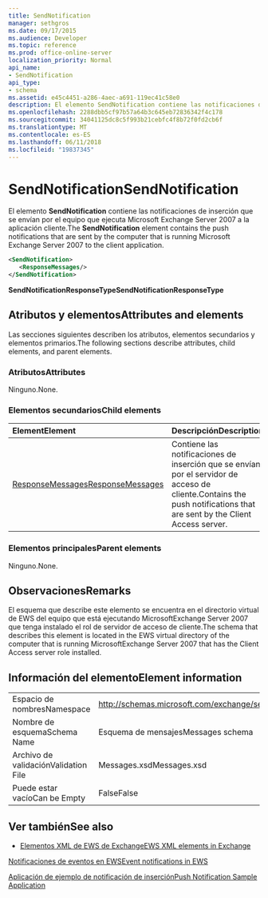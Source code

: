 ```yaml
---
title: SendNotification
manager: sethgros
ms.date: 09/17/2015
ms.audience: Developer
ms.topic: reference
ms.prod: office-online-server
localization_priority: Normal
api_name:
- SendNotification
api_type:
- schema
ms.assetid: e45c4451-a286-4aec-a691-119ec41c58e0
description: El elemento SendNotification contiene las notificaciones de inserción que se envían por el equipo que ejecuta Microsoft Exchange Server 2007 a la aplicación cliente.
ms.openlocfilehash: 2288dbb5cf97b57a64b3c645eb72836342f4c178
ms.sourcegitcommit: 34041125dc8c5f993b21cebfc4f8b72f0fd2cb6f
ms.translationtype: MT
ms.contentlocale: es-ES
ms.lasthandoff: 06/11/2018
ms.locfileid: "19837345"
---
```

# <a name="sendnotification"></a><span data-ttu-id="6dbea-103">SendNotification</span><span class="sxs-lookup"><span data-stu-id="6dbea-103">SendNotification</span></span>

<span data-ttu-id="6dbea-104">El elemento **SendNotification** contiene las notificaciones de inserción que se envían por el equipo que ejecuta Microsoft Exchange Server 2007 a la aplicación cliente.</span><span class="sxs-lookup"><span data-stu-id="6dbea-104">The **SendNotification** element contains the push notifications that are sent by the computer that is running Microsoft Exchange Server 2007 to the client application.</span></span> 
  
```xml
<SendNotification>
   <ResponseMessages/>
</SendNotification>
```

 <span data-ttu-id="6dbea-105">**SendNotificationResponseType**</span><span class="sxs-lookup"><span data-stu-id="6dbea-105">**SendNotificationResponseType**</span></span>
## <a name="attributes-and-elements"></a><span data-ttu-id="6dbea-106">Atributos y elementos</span><span class="sxs-lookup"><span data-stu-id="6dbea-106">Attributes and elements</span></span>

<span data-ttu-id="6dbea-107">Las secciones siguientes describen los atributos, elementos secundarios y elementos primarios.</span><span class="sxs-lookup"><span data-stu-id="6dbea-107">The following sections describe attributes, child elements, and parent elements.</span></span>
  
### <a name="attributes"></a><span data-ttu-id="6dbea-108">Atributos</span><span class="sxs-lookup"><span data-stu-id="6dbea-108">Attributes</span></span>

<span data-ttu-id="6dbea-109">Ninguno.</span><span class="sxs-lookup"><span data-stu-id="6dbea-109">None.</span></span>
  
### <a name="child-elements"></a><span data-ttu-id="6dbea-110">Elementos secundarios</span><span class="sxs-lookup"><span data-stu-id="6dbea-110">Child elements</span></span>

|<span data-ttu-id="6dbea-111">**Element**</span><span class="sxs-lookup"><span data-stu-id="6dbea-111">**Element**</span></span>|<span data-ttu-id="6dbea-112">**Descripción**</span><span class="sxs-lookup"><span data-stu-id="6dbea-112">**Description**</span></span>|
|:-----|:-----|
|[<span data-ttu-id="6dbea-113">ResponseMessages</span><span class="sxs-lookup"><span data-stu-id="6dbea-113">ResponseMessages</span></span>](responsemessages.md) <br/> |<span data-ttu-id="6dbea-114">Contiene las notificaciones de inserción que se envían por el servidor de acceso de cliente.</span><span class="sxs-lookup"><span data-stu-id="6dbea-114">Contains the push notifications that are sent by the Client Access server.</span></span>  <br/> |
   
### <a name="parent-elements"></a><span data-ttu-id="6dbea-115">Elementos principales</span><span class="sxs-lookup"><span data-stu-id="6dbea-115">Parent elements</span></span>

<span data-ttu-id="6dbea-116">Ninguno.</span><span class="sxs-lookup"><span data-stu-id="6dbea-116">None.</span></span>
  
## <a name="remarks"></a><span data-ttu-id="6dbea-117">Observaciones</span><span class="sxs-lookup"><span data-stu-id="6dbea-117">Remarks</span></span>

<span data-ttu-id="6dbea-118">El esquema que describe este elemento se encuentra en el directorio virtual de EWS del equipo que está ejecutando MicrosoftExchange Server 2007 que tenga instalado el rol de servidor de acceso de cliente.</span><span class="sxs-lookup"><span data-stu-id="6dbea-118">The schema that describes this element is located in the EWS virtual directory of the computer that is running MicrosoftExchange Server 2007 that has the Client Access server role installed.</span></span>
  
## <a name="element-information"></a><span data-ttu-id="6dbea-119">Información del elemento</span><span class="sxs-lookup"><span data-stu-id="6dbea-119">Element information</span></span>

|||
|:-----|:-----|
|<span data-ttu-id="6dbea-120">Espacio de nombres</span><span class="sxs-lookup"><span data-stu-id="6dbea-120">Namespace</span></span>  <br/> |http://schemas.microsoft.com/exchange/services/2006/messages  <br/> |
|<span data-ttu-id="6dbea-121">Nombre de esquema</span><span class="sxs-lookup"><span data-stu-id="6dbea-121">Schema Name</span></span>  <br/> |<span data-ttu-id="6dbea-122">Esquema de mensajes</span><span class="sxs-lookup"><span data-stu-id="6dbea-122">Messages schema</span></span>  <br/> |
|<span data-ttu-id="6dbea-123">Archivo de validación</span><span class="sxs-lookup"><span data-stu-id="6dbea-123">Validation File</span></span>  <br/> |<span data-ttu-id="6dbea-124">Messages.xsd</span><span class="sxs-lookup"><span data-stu-id="6dbea-124">Messages.xsd</span></span>  <br/> |
|<span data-ttu-id="6dbea-125">Puede estar vacío</span><span class="sxs-lookup"><span data-stu-id="6dbea-125">Can be Empty</span></span>  <br/> |<span data-ttu-id="6dbea-126">False</span><span class="sxs-lookup"><span data-stu-id="6dbea-126">False</span></span>  <br/> |
   
## <a name="see-also"></a><span data-ttu-id="6dbea-127">Ver también</span><span class="sxs-lookup"><span data-stu-id="6dbea-127">See also</span></span>



- [<span data-ttu-id="6dbea-128">Elementos XML de EWS de Exchange</span><span class="sxs-lookup"><span data-stu-id="6dbea-128">EWS XML elements in Exchange</span></span>](ews-xml-elements-in-exchange.md)


[<span data-ttu-id="6dbea-129">Notificaciones de eventos en EWS</span><span class="sxs-lookup"><span data-stu-id="6dbea-129">Event notifications in EWS</span></span>](http://msdn.microsoft.com/library/4fd4b351-d35c-4ccc-9ed9-878932ab9d50%28Office.15%29.aspx)
  
[<span data-ttu-id="6dbea-130">Aplicación de ejemplo de notificación de inserción</span><span class="sxs-lookup"><span data-stu-id="6dbea-130">Push Notification Sample Application</span></span>](http://msdn.microsoft.com/library/db1f8523-fa44-483f-bdb6-ab5939b52eee%28Office.15%29.aspx)

